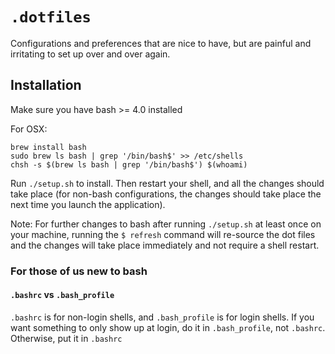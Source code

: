 # `.dotfiles`

Configurations and preferences that are nice to have, but are painful and
irritating to set up over and over again.

## Installation

Make sure you have bash >= 4.0 installed

For OSX:

    brew install bash
    sudo brew ls bash | grep '/bin/bash$' >> /etc/shells
    chsh -s $(brew ls bash | grep '/bin/bash$') $(whoami)

Run `./setup.sh` to install. Then restart your shell, and all the changes
should take place (for non-bash configurations, the changes should take place
the next time you launch the application).

Note: For further changes to bash after running `./setup.sh` at least once on
your machine, running the `$ refresh` command will re-source the dot files
and the changes will take place immediately and not require a shell restart.

### For those of us new to bash

#### `.bashrc` vs `.bash_profile`

`.bashrc` is for non-login shells, and `.bash_profile` is for login shells.
If you want something to only show up at login, do it in `.bash_profile`,
not `.bashrc`. Otherwise, put it in `.bashrc`

